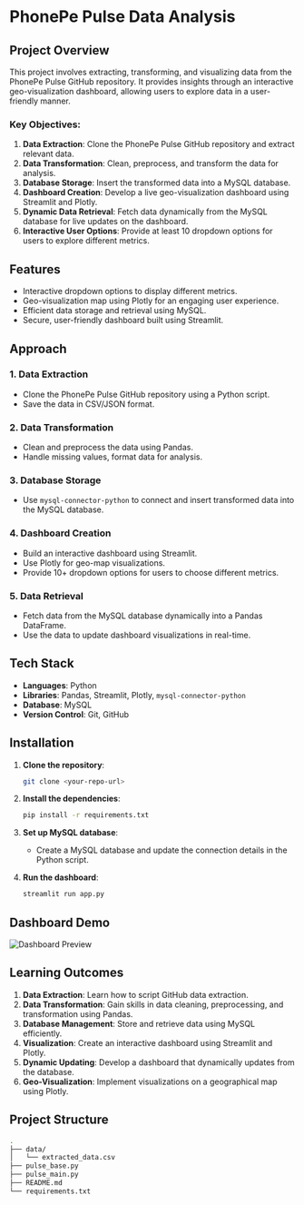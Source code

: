 # PhonePe Pulse Data Analysis

## Project Overview
This project involves extracting, transforming, and visualizing data from the PhonePe Pulse GitHub repository. It provides insights through an interactive geo-visualization dashboard, allowing users to explore data in a user-friendly manner.

### Key Objectives:
1. **Data Extraction**: Clone the PhonePe Pulse GitHub repository and extract relevant data.
2. **Data Transformation**: Clean, preprocess, and transform the data for analysis.
3. **Database Storage**: Insert the transformed data into a MySQL database.
4. **Dashboard Creation**: Develop a live geo-visualization dashboard using Streamlit and Plotly.
5. **Dynamic Data Retrieval**: Fetch data dynamically from the MySQL database for live updates on the dashboard.
6. **Interactive User Options**: Provide at least 10 dropdown options for users to explore different metrics.

## Features
- Interactive dropdown options to display different metrics.
- Geo-visualization map using Plotly for an engaging user experience.
- Efficient data storage and retrieval using MySQL.
- Secure, user-friendly dashboard built using Streamlit.

## Approach

### 1. Data Extraction
- Clone the PhonePe Pulse GitHub repository using a Python script.
- Save the data in CSV/JSON format.

### 2. Data Transformation
- Clean and preprocess the data using Pandas.
- Handle missing values, format data for analysis.

### 3. Database Storage
- Use `mysql-connector-python` to connect and insert transformed data into the MySQL database.

### 4. Dashboard Creation
- Build an interactive dashboard using Streamlit.
- Use Plotly for geo-map visualizations.
- Provide 10+ dropdown options for users to choose different metrics.

### 5. Data Retrieval
- Fetch data from the MySQL database dynamically into a Pandas DataFrame.
- Use the data to update dashboard visualizations in real-time.

## Tech Stack
- **Languages**: Python
- **Libraries**: Pandas, Streamlit, Plotly, `mysql-connector-python`
- **Database**: MySQL
- **Version Control**: Git, GitHub

## Installation

1. **Clone the repository**:
    ```bash
    git clone <your-repo-url>
    ```

2. **Install the dependencies**:
    ```bash
    pip install -r requirements.txt
    ```

3. **Set up MySQL database**:
   - Create a MySQL database and update the connection details in the Python script.

4. **Run the dashboard**:
    ```bash
    streamlit run app.py
    ```

## Dashboard Demo

![Dashboard Preview](<img width="960" alt="image" src="https://github.com/user-attachments/assets/a08df154-8926-4382-a6cb-6a76c097e464">
)

## Learning Outcomes

1. **Data Extraction**: Learn how to script GitHub data extraction.
2. **Data Transformation**: Gain skills in data cleaning, preprocessing, and transformation using Pandas.
3. **Database Management**: Store and retrieve data using MySQL efficiently.
4. **Visualization**: Create an interactive dashboard using Streamlit and Plotly.
5. **Dynamic Updating**: Develop a dashboard that dynamically updates from the database.
6. **Geo-Visualization**: Implement visualizations on a geographical map using Plotly.

## Project Structure

```bash
.
├── data/
│   └── extracted_data.csv
├── pulse_base.py
├── pulse_main.py
├── README.md
└── requirements.txt

